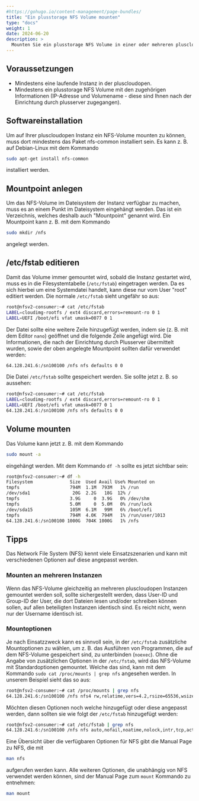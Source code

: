 ```yaml
---
#https://gohugo.io/content-management/page-bundles/
title: "Ein plusstorage NFS Volume mounten"
type: "docs"
weight: 1
date: 2024-06-20
description: >
  Mounten Sie ein plusstorage NFS Volume in einer oder mehreren pluscloudopen Instanzen
---
```


## Voraussetzungen

* Mindestens eine laufende Instanz in der pluscloudopen.
* Mindestens ein plusstorage NFS Volume mit den zugehörigen Informationen (IP-Adresse und Volumename - diese sind Ihnen nach der Einrichtung durch plusserver zugegangen).

## Softwareinstallation

Um auf Ihrer pluscloudopen Instanz ein NFS-Volume mounten zu können, muss dort mindestens das Paket nfs-common installiert sein. Es kann z. B. auf Debian-Linux mit dem Kommando 

```bash
sudo apt-get install nfs-common
```

 installiert werden.

## Mountpoint anlegen

Um das NFS-Volume im Dateisystem der Instanz verfügbar zu machen, muss es an einem Punkt im Dateisystem eingehängt werden. Das ist ein Verzeichnis, welches deshalb auch "Mountpoint" genannt wird. Ein Mountpoint kann z. B. mit dem Kommando

```bash
sudo mkdir /nfs
```

angelegt werden.

## /etc/fstab editieren

Damit das Volume immer gemountet wird, sobald die Instanz gestartet wird, muss es in die Filesystemtabelle (`/etc/fstab`) eingetragen werden. Da es sich hierbei um eine Systemdatei handelt, kann diese nur vom User "root" editiert werden. Die normale `/etc/fstab` sieht ungefähr so aus:

```bash
root@nfsv2-consumer:~# cat /etc/fstab
LABEL=cloudimg-rootfs / ext4 discard,errors=remount-ro 0 1
LABEL=UEFI /boot/efi vfat umask=0077 0 1
```

Der Datei sollte eine weitere Zeile hinzugefügt werden, indem sie (z. B. mit dem Editor `nano`) geöffnet und die folgende Zeile angefügt wird. Die Informationen, die nach der Einrichtung durch Plusserver übermittelt wurden, sowie der oben angelegte Mountpoint sollten dafür verwendet werden:

```bash
64.128.241.6:/sn100100 /nfs nfs defaults 0 0
```

Die Datei `/etc/fstab` sollte gespeichert werden. Sie sollte jetzt z. B. so aussehen:

```bash
root@nfsv2-consumer:~# cat /etc/fstab
LABEL=cloudimg-rootfs / ext4 discard,errors=remount-ro 0 1
LABEL=UEFI /boot/efi vfat umask=0077 0 1
64.128.241.6:/sn100100 /nfs nfs defaults 0 0
```

## Volume mounten

Das Volume kann jetzt z. B. mit dem Kommando 

```bash
sudo mount -a
```

eingehängt werden. Mit dem Kommando `df -h` sollte es jetzt sichtbar sein:

```bash
root@nfsv2-consumer:~# df -h
Filesystem              Size  Used Avail Use% Mounted on
tmpfs                   794M  1.1M  793M   1% /run
/dev/sda1                20G  2.2G   18G  12% /
tmpfs                   3.9G     0  3.9G   0% /dev/shm
tmpfs                   5.0M     0  5.0M   0% /run/lock
/dev/sda15              105M  6.1M   99M   6% /boot/efi
tmpfs                   794M  4.0K  794M   1% /run/user/1013
64.128.241.6:/sn100100 1000G  704K 1000G   1% /nfs
```

## Tipps

Das Network File System (NFS) kennt viele Einsatzszenarien und kann mit verschiedenen Optionen auf diese angepasst werden.

### Mounten an mehreren Instanzen

Wenn das NFS-Volume gleichzeitig an mehreren pluscloudopen Instanzen gemountet werden soll, sollte sichergestellt werden, dass User-ID und Group-ID der User, die dort Dateien lesen und/oder schreiben können sollen, auf allen beteiligten Instanzen identisch sind. Es reicht nicht, wenn nur der Username identisch ist. 

### Mountoptionen

Je nach Einsatzzweck kann es sinnvoll sein, in der `/etc/fstab` zusätzliche Mountoptionen zu wählen, um z. B. das Ausführen von Programmen, die auf dem NFS-Volume gespeichert sind, zu unterbinden (`noexec`). Ohne die Angabe von zusätzlichen Optionen in der `/etc/fstab`, wird das NFS-Volume mit Standardoptionen gemountet. Welche das sind, kann mit dem Kommando `sudo cat /proc/mounts | grep nfs` angesehen werden. In unserem Beispiel sieht das so aus:

```bash
root@nfsv2-consumer:~# cat /proc/mounts | grep nfs
64.128.241.6:/sn100100 /nfs nfs4 rw,relatime,vers=4.2,rsize=65536,wsize=65536,namlen=255,hard,proto=tcp,timeo=600,retrans=2,sec=sys,clientaddr=192.168.0.126,local_lock=none,addr=64.128.241.6 0 0
```

Möchten diesen Optionen noch welche hinzugefügt oder diese angepasst werden, dann sollten sie wie folgt der `/etc/fstab` hinzugefügt werden:

```bash
root@nfsv2-consumer:~# cat /etc/fstab | grep nfs
64.128.241.6:/sn100100 /nfs nfs auto,nofail,noatime,nolock,intr,tcp,actimeo=1800 0 0
```

Eine Übersicht über die verfügbaren Optionen für NFS gibt die Manual Page zu NFS, die mit 

```bash
man nfs
```

aufgerufen werden kann. Alle weiteren Optionen, die unabhängig von NFS verwendet werden können, sind der Manual Page zum `mount` Kommando zu entnehmen:

```bash
man mount
```


